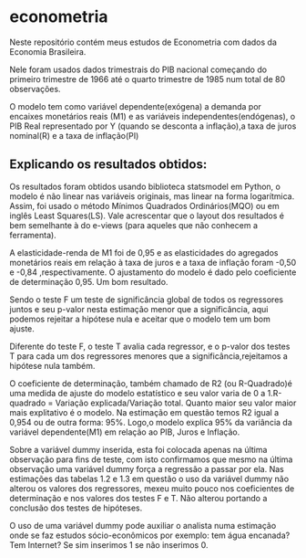 # econometria
Neste repositório contém meus estudos de Econometria com dados da Economia Brasileira.

Nele foram usados dados trimestrais do PIB nacional começando do primeiro trimestre de 1966 até o quarto trimestre de 1985 num total de 80 observações.

O modelo tem como variável dependente(exógena) a demanda por encaixes monetários reais (M1) e as variáveis independentes(endógenas), o PIB Real representado por Y (quando se desconta a inflação),a taxa de juros nominal(R) e a taxa de inflação(PI)

## Explicando os resultados obtidos:

Os resultados foram obtidos usando biblioteca statsmodel em Python, o modelo é não linear nas variáveis originais, mas linear na forma logarítmica. Assim, foi usado o método Mínimos Quadrados Ordinários(MQO) ou em inglês Least Squares(LS). Vale acrescentar que o layout dos resultados é bem semelhante à do e-views (para aqueles que não conhecem a ferramenta). 

A elasticidade-renda de M1 foi de 0,95 e as elasticidades do agregados monetários reais em relação à taxa de juros e a taxa de inflação foram -0,50 e -0,84 ,respectivamente. O ajustamento do modelo é dado pelo coeficiente de determinação 0,95. Um bom resultado.

Sendo o teste F um teste de significância global de todos os regressores juntos e seu p-valor nesta estimação menor que a significância, aqui podemos rejeitar a hipótese nula e aceitar que o modelo tem um bom ajuste.

Diferente do teste F, o teste T avalia cada regressor, e o p-valor dos testes T para cada um dos regressores menores que a significância,rejeitamos a hipótese nula também.
 
O coeficiente de determinação, também chamado de R2 (ou R-Quadrado)é uma medida de ajuste do modelo estatístico e seu valor varia de 0 a 1.R-quadrado = Variação explicada/Variação total.  Quanto maior seu valor maior mais explitativo é o modelo. Na estimação em questão temos R2 igual a 0,954 ou de outra forma: 95%. Logo,o modelo explica 95% da variância da variável dependente(M1) em relação ao PIB, Juros e Inflação. 

Sobre a variável dummy inserida, esta foi colocada apenas na última observação para fins de teste, com isto confirmamos que mesmo na última observação uma variável dummy força a regressão a passar por ela. Nas estimações das tabelas 1.2 e 1.3 em questão o uso da variável dummy não alterou os valores dos regressores, mexeu muito pouco nos coeficientes de determinação e nos valores dos testes F e T. Não alterou portando a conclusão dos testes de hipóteses.

O uso de uma variável dummy pode auxiliar o analista numa estimação onde se faz estudos sócio-econômicos por exemplo: tem água encanada? Tem Internet? Se sim inserimos 1 se não inserimos 0. 
